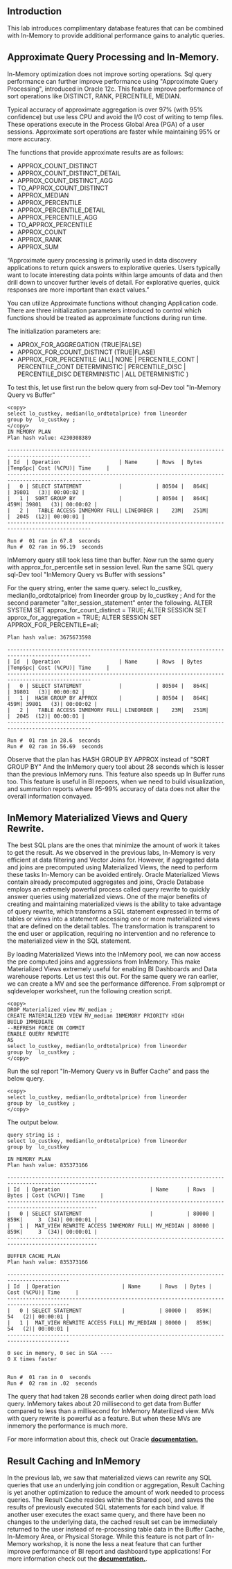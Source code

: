 ## Introduction
   This lab introduces complimentary database features that can be combined with In-Memory to provide additional performance gains to analytic queries.

## Approximate Query Processing and In-Memory.

In-Memory optimization does not improve sorting operations. Sql query performance can further improve performance using "Approximate Query Processing", introduced in Oracle 12c. This feature improve performance of sort operations like DISTINCT, RANK, PERCENTILE, MEDIAN.

Typical accuracy of approximate aggregation is over 97% (with 95% confidence) but use less CPU and avoid the I/0 cost of writing to temp files. These operations execute in the Process Global Area (PGA) of a user sessions. Approximate sort operations are faster while maintaining 95% or more accuracy.   

The functions that provide approximate results are as follows:
- APPROX\_COUNT\_DISTINCT
- APPROX\_COUNT\_DISTINCT_DETAIL
- APPROX\_COUNT\_DISTINCT_AGG
- TO\_APPROX\_COUNT\_DISTINCT
- APPROX\_MEDIAN
- APPROX\_PERCENTILE
- APPROX\_PERCENTILE\_DETAIL
- APPROX\_PERCENTILE\_AGG
- TO\_APPROX\_PERCENTILE
- APPROX\_COUNT
- APPROX\_RANK
- APPROX\_SUM

 “Approximate query processing is primarily used in data discovery applications to return quick answers to explorative queries. Users typically want to locate interesting data points within large amounts of data and then drill down to uncover further levels of detail. For explorative queries, quick responses are more important than exact values.”  

You can utilize Approximate functions without changing Application code. There are three initialization parameters introduced to control which functions should be treated as approximate functions during run time.

The initialization parameters are:
- APROX\_FOR\_AGGREGATION  (TRUE|FALSE)
- APPROX\_FOR\_COUNT_DISTINCT (TRUE|FLASE)
- APPROX\_FOR\_PERCENTILE (ALL| NONE | PERCENTILE_CONT | PERCENTILE_CONT DETERMINISTIC | PERCENTILE_DISC | PERCENTILE_DISC DETERMINISTIC | ALL DETERMINISTIC )

To test this, let use first run the below query from sql-Dev tool "In-Memory Query vs Buffer"
````
<copy>
select lo_custkey, median(lo_ordtotalprice) from lineorder
group by  lo_custkey ;
</copy>
IN MEMORY PLAN
Plan hash value: 4230308389

-------------------------------------------------------------------------------------------------
| Id  | Operation                   | Name      | Rows  | Bytes |TempSpc| Cost (%CPU)| Time     |
-------------------------------------------------------------------------------------------------
|   0 | SELECT STATEMENT            |           | 80504 |   864K|       | 39801   (3)| 00:00:02 |
|   1 |  SORT GROUP BY              |           | 80504 |   864K|   459M| 39801   (3)| 00:00:02 |
|   2 |   TABLE ACCESS INMEMORY FULL| LINEORDER |    23M|   251M|       |  2045  (12)| 00:00:01 |
-------------------------------------------------------------------------------------------------

Run #  01 ran in 67.8  seconds
Run #  02 ran in 96.19  seconds
````
InMemory query still took less time than buffer. Now run the same query with approx_for_percentile set in session level.
Run the same SQL query  sql-Dev tool "InMemory Query vs Buffer with sessions"

For the query string, enter the same query.
<copy>
select lo_custkey, median(lo_ordtotalprice) from lineorder
group by  lo_custkey ;
</copy>
And for the second parameter "alter_session_statement" enter the following.
<copy>
ALTER SYSTEM SET approx_for_count_distinct = TRUE;
ALTER SESSION SET approx_for_aggregation = TRUE;
ALTER SESSION SET APPROX_FOR_PERCENTILE=all;
</copy>
````
Plan hash value: 3675673598

-------------------------------------------------------------------------------------------------
| Id  | Operation                   | Name      | Rows  | Bytes |TempSpc| Cost (%CPU)| Time     |
-------------------------------------------------------------------------------------------------
|   0 | SELECT STATEMENT            |           | 80504 |   864K|       | 39801   (3)| 00:00:02 |
|   1 |  HASH GROUP BY APPROX       |           | 80504 |   864K|   459M| 39801   (3)| 00:00:02 |
|   2 |   TABLE ACCESS INMEMORY FULL| LINEORDER |    23M|   251M|       |  2045  (12)| 00:00:01 |
-------------------------------------------------------------------------------------------------

Run #  01 ran in 28.6  seconds
Run #  02 ran in 56.69  seconds
````
Observe that the plan has HASH GROUP BY APPROX instead of "SORT GROUP BY"
And the InMemory query tool about 28 seconds which is lesser than the previous InMemory runs.
This feature also speeds up In Buffer runs too. This feature is useful in BI repoers, when we need to build visualization, and summation reports where 95-99% accuracy of data does not alter the overall information convayed.   

## InMemory Materialized Views and Query Rewrite.

The best SQL plans are the ones that minimize the amount of work it takes to get the result.  As we observed in the previous labs, In-Memory is very efficient at data filtering and Vector Joins for.  However, if aggregated data and joins are precomputed using Materialized Views, the need to perform these tasks In-Memory can be avoided entirely.
Oracle Materialized Views contain already precomputed aggregates and joins, Oracle Database employs an extremely powerful process called query rewrite to quickly answer queries using materialized views. One of the major benefits of creating and maintaining materialized views is the ability to take advantage of query rewrite, which transforms a SQL statement expressed in terms of tables or views into a statement accessing one or more materialized views that are defined on the detail tables. The transformation is transparent to the end user or application, requiring no intervention and no reference to the materialized view in the SQL statement.

By loading Materialized Views into the InMemory pool, we can now access the pre computed joins and aggressions from InMemory. This make Materialized Views extremely useful for enabling BI Dashboards and Data warehouse reports.
Let us test this out. For the same query we ran earlier, we can create a MV and see the performance difference. From sqlprompt or sqldeveloper worksheet, run the following creation script.

````
<copy>
DROP Materialized view MV_median ;
CREATE MATERIALIZED VIEW MV_median INMEMORY PRIORITY HIGH
BUILD IMMEDIATE
--REFRESH FORCE ON COMMIT
ENABLE QUERY REWRITE
AS
select lo_custkey, median(lo_ordtotalprice) from lineorder
group by  lo_custkey ;
</copy>
````

Run the sql report "In-Memory Query vs in Buffer Cache" and pass the below query.
````
<copy>
select lo_custkey, median(lo_ordtotalprice) from lineorder
group by  lo_custkey ;
</copy>
````
The output below.
````
query string is :
select lo_custkey, median(lo_ordtotalprice) from lineorder
group by  lo_custkey

IN MEMORY PLAN
Plan hash value: 835373166

---------------------------------------------------------------------------------------------------
| Id  | Operation                             | Name      | Rows  | Bytes | Cost (%CPU)| Time     |
---------------------------------------------------------------------------------------------------
|   0 | SELECT STATEMENT                      |           | 80000 |   859K|     3  (34)| 00:00:01 |
|   1 |  MAT_VIEW REWRITE ACCESS INMEMORY FULL| MV_MEDIAN | 80000 |   859K|     3  (34)| 00:00:01 |
---------------------------------------------------------------------------------------------------

BUFFER CACHE PLAN
Plan hash value: 835373166

------------------------------------------------------------------------------------------
| Id  | Operation                    | Name      | Rows  | Bytes | Cost (%CPU)| Time     |
------------------------------------------------------------------------------------------
|   0 | SELECT STATEMENT             |           | 80000 |   859K|    54   (2)| 00:00:01 |
|   1 |  MAT_VIEW REWRITE ACCESS FULL| MV_MEDIAN | 80000 |   859K|    54   (2)| 00:00:01 |
------------------------------------------------------------------------------------------

0 sec in memory, 0 sec in SGA ----
0 X times faster


Run #  01 ran in 0  seconds
Run #  02 ran in .02  seconds
````
The query that had taken 28 seconds earlier when doing direct path load query. InMemory takes about 20 millisecond to get data from Buffer compared to less than a millisecond for InMemory Materilized view.
MVs with query rewrite is powerful as a feature. But when these MVs are inmemory the performance is much more.

For more information about this, check out Oracle **[documentation.](https://docs.oracle.com/en/database/oracle/oracle-database/19/dwhsg/basic-query-rewrite-materialized-views.html#GUID-DB76286B-8557-446B-A6CC-BC987C378076)**

## Result Caching and InMemory

In the previous lab, we saw that materialized views can rewrite any SQL queries that use an underlying join condition or aggregation,  Result Caching is yet another optimization to reduce the amount of work needed to process queries. The Result Cache resides within the Shared pool, and saves the results of previously executed SQL statements for each bind value. If another user executes the exact same query, and there have been no changes to the underlying data, the cached result set can be immediately returned to the user instead of re-processing table data in the Buffer Cache, In-Memory Area, or Physical Storage.
While this feature is not part of In-Memory workshop, it is none the less a neat feature that can further improve performance of BI report and dashboard type applications!
For more information check out the **[documentation.](https://docs.oracle.com/en/database/oracle/oracle-database/19/tgdba/tuning-result-cache.html#GUID-FA30CC32-17AB-477A-9E4C-B47BFE0968A1)**.
